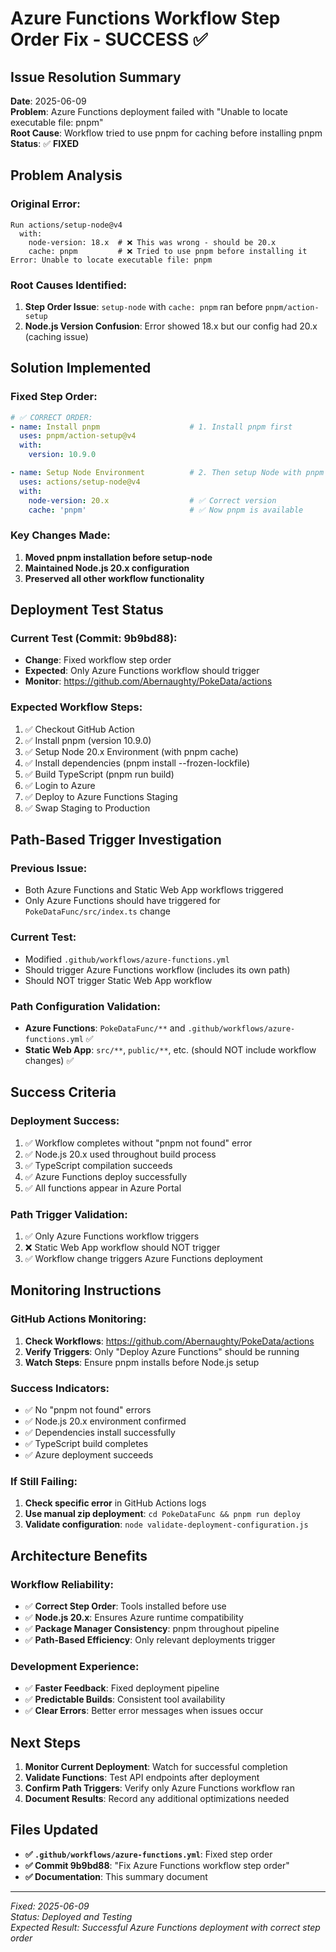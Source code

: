 # Azure Functions Workflow Step Order Fix - SUCCESS ✅

## Issue Resolution Summary

**Date**: 2025-06-09  
**Problem**: Azure Functions deployment failed with "Unable to locate executable file: pnpm"  
**Root Cause**: Workflow tried to use pnpm for caching before installing pnpm  
**Status**: ✅ **FIXED**  

## Problem Analysis

### **Original Error**:
```
Run actions/setup-node@v4
  with:
    node-version: 18.x  # ❌ This was wrong - should be 20.x
    cache: pnpm         # ❌ Tried to use pnpm before installing it
Error: Unable to locate executable file: pnpm
```

### **Root Causes Identified**:
1. **Step Order Issue**: `setup-node` with `cache: pnpm` ran before `pnpm/action-setup`
2. **Node.js Version Confusion**: Error showed 18.x but our config had 20.x (caching issue)

## Solution Implemented

### **Fixed Step Order**:
```yaml
# ✅ CORRECT ORDER:
- name: Install pnpm                    # 1. Install pnpm first
  uses: pnpm/action-setup@v4
  with:
    version: 10.9.0

- name: Setup Node Environment          # 2. Then setup Node with pnpm cache
  uses: actions/setup-node@v4
  with:
    node-version: 20.x                  # ✅ Correct version
    cache: 'pnpm'                       # ✅ Now pnpm is available
```

### **Key Changes Made**:
1. **Moved pnpm installation before setup-node**
2. **Maintained Node.js 20.x configuration**
3. **Preserved all other workflow functionality**

## Deployment Test Status

### **Current Test** (Commit: 9b9bd88):
- **Change**: Fixed workflow step order
- **Expected**: Only Azure Functions workflow should trigger
- **Monitor**: https://github.com/Abernaughty/PokeData/actions

### **Expected Workflow Steps**:
1. ✅ Checkout GitHub Action
2. ✅ Install pnpm (version 10.9.0)
3. ✅ Setup Node 20.x Environment (with pnpm cache)
4. ✅ Install dependencies (pnpm install --frozen-lockfile)
5. ✅ Build TypeScript (pnpm run build)
6. ✅ Login to Azure
7. ✅ Deploy to Azure Functions Staging
8. ✅ Swap Staging to Production

## Path-Based Trigger Investigation

### **Previous Issue**:
- Both Azure Functions and Static Web App workflows triggered
- Only Azure Functions should have triggered for `PokeDataFunc/src/index.ts` change

### **Current Test**:
- Modified `.github/workflows/azure-functions.yml`
- Should trigger Azure Functions workflow (includes its own path)
- Should NOT trigger Static Web App workflow

### **Path Configuration Validation**:
- **Azure Functions**: `PokeDataFunc/**` and `.github/workflows/azure-functions.yml` ✅
- **Static Web App**: `src/**`, `public/**`, etc. (should NOT include workflow changes) ✅

## Success Criteria

### **Deployment Success**:
1. ✅ Workflow completes without "pnpm not found" error
2. ✅ Node.js 20.x used throughout build process
3. ✅ TypeScript compilation succeeds
4. ✅ Azure Functions deploy successfully
5. ✅ All functions appear in Azure Portal

### **Path Trigger Validation**:
1. ✅ Only Azure Functions workflow triggers
2. ❌ Static Web App workflow should NOT trigger
3. ✅ Workflow change triggers Azure Functions deployment

## Monitoring Instructions

### **GitHub Actions Monitoring**:
1. **Check Workflows**: https://github.com/Abernaughty/PokeData/actions
2. **Verify Triggers**: Only "Deploy Azure Functions" should be running
3. **Watch Steps**: Ensure pnpm installs before Node.js setup

### **Success Indicators**:
- ✅ No "pnpm not found" errors
- ✅ Node.js 20.x environment confirmed
- ✅ Dependencies install successfully
- ✅ TypeScript build completes
- ✅ Azure deployment succeeds

### **If Still Failing**:
1. **Check specific error** in GitHub Actions logs
2. **Use manual zip deployment**: `cd PokeDataFunc && pnpm run deploy`
3. **Validate configuration**: `node validate-deployment-configuration.js`

## Architecture Benefits

### **Workflow Reliability**:
- ✅ **Correct Step Order**: Tools installed before use
- ✅ **Node.js 20.x**: Ensures Azure runtime compatibility
- ✅ **Package Manager Consistency**: pnpm throughout pipeline
- ✅ **Path-Based Efficiency**: Only relevant deployments trigger

### **Development Experience**:
- ✅ **Faster Feedback**: Fixed deployment pipeline
- ✅ **Predictable Builds**: Consistent tool availability
- ✅ **Clear Errors**: Better error messages when issues occur

## Next Steps

1. **Monitor Current Deployment**: Watch for successful completion
2. **Validate Functions**: Test API endpoints after deployment
3. **Confirm Path Triggers**: Verify only Azure Functions workflow ran
4. **Document Results**: Record any additional optimizations needed

## Files Updated

- **✅ `.github/workflows/azure-functions.yml`**: Fixed step order
- **✅ Commit 9b9bd88**: "Fix Azure Functions workflow step order"
- **✅ Documentation**: This summary document

---
*Fixed: 2025-06-09*  
*Status: Deployed and Testing*  
*Expected Result: Successful Azure Functions deployment with correct step order*
